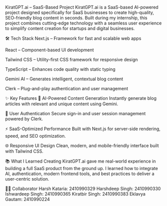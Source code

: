 KiratGPT.ai – SaaS-Based Project
KiratGPT.ai is a SaaS-based AI-powered project designed specifically for SaaS businesses to create high-quality, SEO-friendly blog content in seconds. Built during my internship, this project combines cutting-edge technology with a seamless user experience to simplify content creation for startups and digital businesses.

🛠️ Tech Stack
Next.js – Framework for fast and scalable web apps

React – Component-based UI development

Tailwind CSS – Utility-first CSS framework for responsive design

TypeScript – Enhances code quality with static typing

Gemini AI – Generates intelligent, contextual blog content

Clerk – Plug-and-play authentication and user management

✨ Key Features
🤖 AI-Powered Content Generation
Instantly generate blog articles with relevant and unique content using Gemini.

🔐 User Authentication
Secure sign-in and user session management powered by Clerk.

⚡ SaaS-Optimized Performance
Built with Next.js for server-side rendering, speed, and SEO optimization.

🌐 Responsive UI Design
Clean, modern, and mobile-friendly interface built with Tailwind CSS.

📚 What I Learned
Creating KiratGPT.ai gave me real-world experience in building a full SaaS product from the ground up. I learned how to integrate AI, authentication, modern frontend tools, and best practices to deliver a user-centric solution.

👨‍💻 Collaborator
Harsh Kataria: 2410990329
Harshdeep Singh: 2410990330
Ishwardeep Singh: 2410990365
Kiratbir Singh: 2410990383
Eklavya Gautam: 2410990224
